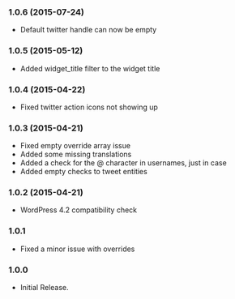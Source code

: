 ### 1.0.6 (2015-07-24)
- Default twitter handle can now be empty

### 1.0.5 (2015-05-12)
- Added widget_title filter to the widget title

### 1.0.4 (2015-04-22)

- Fixed twitter action icons not showing up

### 1.0.3 (2015-04-21)

- Fixed empty override array issue
- Added some missing translations
- Added a check for the @ character in usernames, just in case
- Added empty checks to tweet entities

### 1.0.2 (2015-04-21)

- WordPress 4.2 compatibility check

### 1.0.1

- Fixed a minor issue with overrides

### 1.0.0

- Initial Release.
